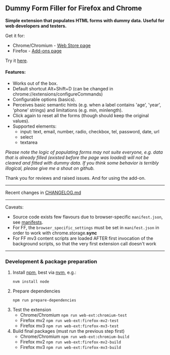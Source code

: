 Dummy Form Filler for Firefox and Chrome
----------------------------------------

**Simple extension that populates HTML forms with dummy data.
Useful for web developers and testers.**

Get it for:
- Chrome/Chromium - [Web Store page](https://chrome.google.com/webstore/detail/dummy-form-filler/npghpiokpleaiakfmalkmhkcloahfnad)
- Firefox - [Add-ons page](https://addons.mozilla.org/pl/firefox/addon/dummy-form-filler/)

Try it [here](https://rawgit.com/ptomaszek/dummy-form-filler/master/show.html).

#### Features:
- Works out of the box.
- Default shortcut Alt+Shift+D (can be changed in chrome://extensions/configureCommands)
- Configurable options (basics).
- Perceives basic semantic hints (e.g. when a label contains 'age', 'year', 'phone' strings) and limitations (e.g. min, minlength).
- Click again to reset all the forms (though should keep the original values).
- Supported elements:
  - input: text, email, number, radio, checkbox, tel, password, date, url
  - select
  - textarea

_Please note the logic of populating forms may not suite everyone, e.g. data that is already filled (existed before the page was loaded) will not be cleared and fitted with dummy data. If you think some behavior is terribly illogical, please give me a shout on github._

Thank you for reviews and raised issues. And for using the add-on.

-----
Recent changes in [CHANGELOG.md](CHANGELOG.md)

-----
Caveats:
- Source code exists few flavours due to browser-specific `manifest.json`, see [manifests](manifests). 
- For FF, the `browser_specific_settings` must be set in `manifest.json` in order to work with chrome.storage.**sync**
- For FF mv3 content scripts are loaded AFTER first invocation of the background scripts, so that the very first extension call doesn't work

-----
### Development & package preparation

1. Install [npm](https://www.npmjs.com/), best via [nvm](https://github.com/nvm-sh/nvm), e.g.:
   ```
   nvm install node
   ```
1. Prepare dependencies
    ```
    npm run prepare-dependencies
    ```
1. Test the extension
    - Chrome/Chromium
      `npm run web-ext:chromium-test`
    - Firefox mv2
      `npm run web-ext:firefox-mv2-test`
    - Firefox mv3
      `npm run web-ext:firefox-mv3-test`
1. Build final packages (must run the previous step first)
    - Chrome/Chromium
      `npm run web-ext:chromium-build`
     - Firefox mv2
      `npm run web-ext:firefox-mv2-build`
    - Firefox mv3
      `npm run web-ext:firefox-mv3-build`
